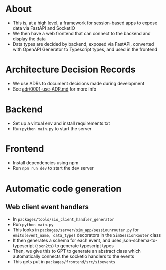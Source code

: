 # About
- This is, at a high level, a framework for session-based apps to expose data via FastAPI and SocketIO
- We then have a web frontend that can connect to the backend and display the data
- Data types are decided by backend, exposed via FastAPI, converted with OpenAPI Generator to Typescript types, and used in the frontend

# Architecture Decision Records
- We use ADRs to document decisions made during development
- See [adr/0001-use-ADR.md](adr/0001-use-ADR.md) for more info

# Backend
- Set up a virtual env and install requirements.txt
- Run `python main.py` to start the server

# Frontend
- Install dependencies using npm
- Run `npm run dev` to start the dev server

# Automatic code generation

## Web client event handlers
- In `packages/tools/sio_client_handler_generator`
- Run `python main.py`
- This looks in `packages/server/sim_app/sessiounrouter.py` for `emits(event_name, data_type)` decorators in the `SimSessionRouter` class
- It then generates a schema for each event, and uses json-schema-to-typescript (`json2ts`) to generate typescript types
- Then, we give this to GPT to generate an abstract class which automatically connects the socketio handlers to the events
- This gets put in `packages/frontend/src/sioevents`